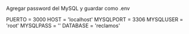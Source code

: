Agregar password del MySQL y guardar como .env

PUERTO = 3000
HOST = 'localhost'
MYSQLPORT = 3306
MYSQLUSER = 'root'
MYSQLPASS = ''
DATABASE = 'reclamos'